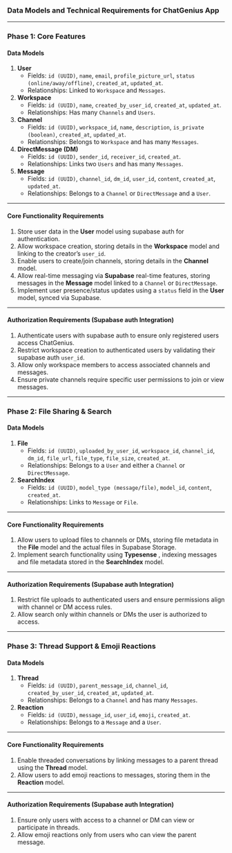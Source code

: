 ### **Data Models and Technical Requirements for ChatGenius App**

---

### **Phase 1: Core Features**

#### **Data Models**

1. **User**
   - Fields: `id (UUID)`, `name`, `email`, `profile_picture_url`, `status (online/away/offline)`, `created_at`, `updated_at`.
   - Relationships: Linked to `Workspace` and `Messages`.
2. **Workspace**
   - Fields: `id (UUID)`, `name`, `created_by_user_id`, `created_at`, `updated_at`.
   - Relationships: Has many `Channels` and `Users`.
3. **Channel**
   - Fields: `id (UUID)`, `workspace_id`, `name`, `description`, `is_private (boolean)`, `created_at`, `updated_at`.
   - Relationships: Belongs to `Workspace` and has many `Messages`.
4. **DirectMessage (DM)**
   - Fields: `id (UUID)`, `sender_id`, `receiver_id`, `created_at`.
   - Relationships: Links two `Users` and has many `Messages`.
5. **Message**
   - Fields: `id (UUID)`, `channel_id`, `dm_id`, `user_id`, `content`, `created_at`, `updated_at`.
   - Relationships: Belongs to a `Channel` or `DirectMessage` and a `User`.

---

#### **Core Functionality Requirements**

1. Store user data in the **User** model using supabase auth for authentication.
2. Allow workspace creation, storing details in the **Workspace** model and linking to the creator’s `user_id`.
3. Enable users to create/join channels, storing details in the **Channel** model.
4. Allow real-time messaging via **Supabase** real-time features, storing messages in the **Message** model linked to a `Channel` or `DirectMessage`.
5. Implement user presence/status updates using a `status` field in the **User** model, synced via Supabase.

---

#### **Authorization Requirements (Supabase auth Integration)**

1. Authenticate users with supabase auth to ensure only registered users access ChatGenius.
2. Restrict workspace creation to authenticated users by validating their supabase auth `user_id`.
3. Allow only workspace members to access associated channels and messages.
4. Ensure private channels require specific user permissions to join or view messages.

---

### **Phase 2: File Sharing & Search**

#### **Data Models**

1. **File**
   - Fields: `id (UUID)`, `uploaded_by_user_id`, `workspace_id`, `channel_id`, `dm_id`, `file_url`, `file_type`, `file_size`, `created_at`.
   - Relationships: Belongs to a `User` and either a `Channel` or `DirectMessage`.
2. **SearchIndex**
   - Fields: `id (UUID)`, `model_type (message/file)`, `model_id`, `content`, `created_at`.
   - Relationships: Links to `Message` or `File`.

---

#### **Core Functionality Requirements**

1. Allow users to upload files to channels or DMs, storing file metadata in the **File** model and the actual files in Supabase Storage.
2. Implement search functionality using **Typesense** , indexing messages and file metadata stored in the **SearchIndex** model.

---

#### **Authorization Requirements (Supabase auth Integration)**

1. Restrict file uploads to authenticated users and ensure permissions align with channel or DM access rules.
2. Allow search only within channels or DMs the user is authorized to access.

---

### **Phase 3: Thread Support & Emoji Reactions**

#### **Data Models**

1. **Thread**
   - Fields: `id (UUID)`, `parent_message_id`, `channel_id`, `created_by_user_id`, `created_at`, `updated_at`.
   - Relationships: Belongs to a `Channel` and has many `Messages`.
2. **Reaction**
   - Fields: `id (UUID)`, `message_id`, `user_id`, `emoji`, `created_at`.
   - Relationships: Belongs to a `Message` and a `User`.

---

#### **Core Functionality Requirements**

1. Enable threaded conversations by linking messages to a parent thread using the **Thread** model.
2. Allow users to add emoji reactions to messages, storing them in the **Reaction** model.

---

#### **Authorization Requirements (Supabase auth Integration)**

1. Ensure only users with access to a channel or DM can view or participate in threads.
2. Allow emoji reactions only from users who can view the parent message.
